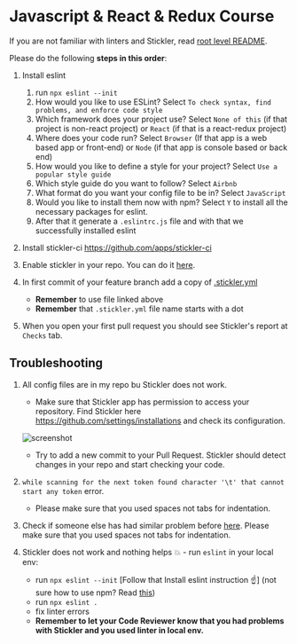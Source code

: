 # Javascript & React & Redux Course


If you are not familiar with linters and Stickler, read [root level README](../README.md).

Please do the following **steps in this order**:

1. Install eslint
   1. run `npx eslint --init`
   2. How would you like to use ESLint? Select `To check syntax, find problems, and enforce code style`
   3. Which framework does your project use? Select `None of this` (if that project is non-react project) or `React` (if that is a react-redux project)
   4. Where does your code run? Select `Browser` (If that app is a web based app or front-end) or `Node` (if that app is console based or back end)
   5. How would you like to define a style for your project? Select `Use a popular style guide`
   6. Which style guide do you want to follow? Select `Airbnb`
   7. What format do you want your config file to be in? Select `JavaScript`
   8. Would you like to install them now with npm? Select `Y` to install all the necessary packages for eslint.
   9. After that it generate a `.eslintrc.js` file and with that we successfully installed eslint

2. Install stickler-ci https://github.com/apps/stickler-ci
3. Enable stickler in your repo. You can do it [here](https://stickler-ci.com/).
4. In first commit of your feature branch add a copy of [.stickler.yml](./.stickler.yml)
    - **Remember** to use file linked above
    - **Remember** that `.stickler.yml` file name starts with a dot
5. When you open your first pull request you should see Stickler's report at `Checks` tab.




## Troubleshooting

1. All config files are in my repo bu Stickler does not work.
    - Make sure that Stickler app has permission to access your repository. Find Stickler here https://github.com/settings/installations and check its configuration.
    
    ![screenshot](../assets/images/stickler_app_config.png)

    - Try to add a new commit to your Pull Request. Stickler should detect changes in your repo and start checking your code.
2. `while scanning for the next token found character '\t' that cannot start any token` error.
    - Please make sure that you used spaces not tabs for indentation.
3. Check if someone else has had similar problem before [here](https://questions.microverse.org/c/linters-stickler).
    Please make sure that you used spaces not tabs for indentation.
4. Stickler does not work and nothing helps 💥 - run `eslint` in your local env: 
    - run `npx eslint --init` [Follow that Install eslint instruction :point_up:] (not sure how to use npm? Read [this](https://docs.npmjs.com/downloading-and-installing-node-js-and-npm))
    - run `npx eslint .`
    - fix linter errors
    - **Remember to let your Code Reviewer know that you had problems with Stickler and you used linter in local env.**
